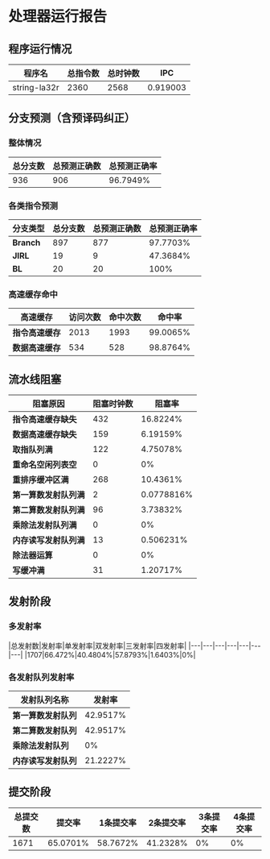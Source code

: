 # 处理器运行报告
## 程序运行情况
|程序名|总指令数|总时钟数|IPC|
|---|---|---|---|
|string-la32r|2360|2568|0.919003|

## 分支预测（含预译码纠正）
### 整体情况
|总分支数|总预测正确数|总预测正确率|
|---|---|---|
|936|906|96.7949%|

### 各类指令预测
|分支类型|总分支数|总预测正确数|总预测正确率|
|---|---|---|---|
|**Branch**| 897 | 877 | 97.7703%|
|**JIRL**| 19 | 9 | 47.3684%|
|**BL**| 20 | 20 | 100%|

### 高速缓存命中
|高速缓存|访问次数|命中次数|命中率|
|---|---|---|---|
|**指令高速缓存**| 2013 | 1993 | 99.0065%|
|**数据高速缓存**| 534 | 528 | 98.8764%|
## 流水线阻塞
|阻塞原因|阻塞时钟数|阻塞率|
|---|---|---|
|**指令高速缓存缺失**| 432 | 16.8224%|
|**数据高速缓存缺失**| 159 | 6.19159%|
|**取指队列满**| 122 | 4.75078%|
|**重命名空闲列表空**|0 | 0%|
|**重排序缓冲区满**|268 | 10.4361%|
|**第一算数发射队列满**|2 | 0.0778816%|
|**第二算数发射队列满**|96 | 3.73832%|
|**乘除法发射队列满**|0 | 0%|
|**内存读写发射队列满**|13 | 0.506231%|
|**除法器运算**|0 | 0%|
|**写缓冲满**|31 | 1.20717%|

## 发射阶段
### 多发射率
|总发射数|发射率|单发射率|双发射率|三发射率|四发射率|
|---|---|---|---|---|---|---|
|1707|66.472%|40.4804%|57.8793%|1.6403%|0%|

### 各发射队列发射率
|发射队列名称|发射率|
|---|---|
|**第一算数发射队列**|42.9517%|
|**第二算数发射队列**|42.9517%|
|**乘除法发射队列**|0%|
|**内存读写发射队列**|21.2227%|

## 提交阶段
|总提交数|提交率|1条提交率|2条提交率|3条提交率|4条提交率|
|---|---|---|---|---|---|
|1671|65.0701%|58.7672%|41.2328%|0%|0%|

